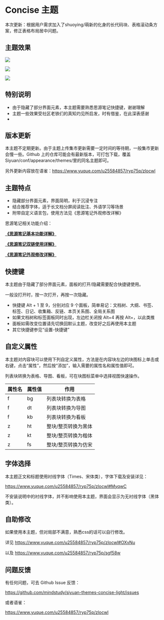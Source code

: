 # Concise 主题

本次更新：根据用户需求加入了shuoying/萌新的化身的长代码块、表格滚动条方案，修正表格布局居中问题。

## 主题效果

![](https://i.imgtg.com/2022/05/16/zwcT6.png)



![](https://i.imgtg.com/2022/05/16/zwHLG.png)



![](https://i.imgtg.com/2022/05/16/zwQPD.png)



## 特别说明

- 由于隐藏了部分界面元素，本主题需要熟悉思源笔记快捷键，谢谢理解
- 主题一些效果受社区老铁们的真知灼见所启发，时有借鉴，在此深表感谢
- 

## 版本更新

本主题不定期更新。由于主题上传集市更新需要一定时间的等待期，一般集市更新会慢一些。Github 上的仓库可能会有最新版本，可打包下载，覆盖 Siyuan/conf/appearance/themes/里的同名主题即可。

另外更新内容放在语雀：https://www.yuque.com/u25584857/ryp75p/zlocwl

## 主题特点

- 隐藏部分界面元素，界面简明，利于沉浸专注
- 结合推荐字体，适于长文档分屏阅读批注、外语学习等场景
- 附带自定义语言包，使用方法见《思源笔记外观修改详解》


思源笔记相关功能介绍：

  [**《思源笔记基本功能详解》**](https://www.yuque.com/u25584857/ryp75p/cd49lz)

  [**《思源笔记双链使用详解》**](https://www.yuque.com/u25584857/ryp75p/tcv57u)

  [**《思源笔记外观修改详解》**](https://www.yuque.com/u25584857/ryp75p/sgf58w)



## 快捷键

本主题由于隐藏了部分界面元素，面板的打开/隐藏需要配合快捷键使用。

一般没打开时，按一次打开，再按一次隐藏。

- 快捷键 Alt + 1 至 9，分别对应 9 个面板，简单易记：文档树、大纲、书签、标签、日记、收集箱、反链、本页关系图、全局关系图
- 如果文档树和标签面板同时出现，左边栏关闭按 Alt+4 再按 Alt+，以此类推
- 面板如需改变位置请先切换回默认主题，改变好之后再使用本主题
- 其它快捷键参见“设置-快捷键”

## 自定义属性

本主题对内容块可以使用下列自定义属性，方法是在内容块左边的块图标上单击或右键，点击“属性”，然后按“添加”，输入需要的属性名和属性值即可。

列表块转换为表格、导图、看板，可在块图标菜单中选择视图快速操作。

| 属性名 | 属性值 | 作用                |
| ------ | ------ | ------------------- |
| f      | bg     | 列表块转换为表格    |
| f      | dt     | 列表块转换为导图    |
| f      | kb     | 列表块转换为看板    |
| z      | ht     | 整块/整页转换为黑体 |
| z      | kt     | 整块/整页转换为楷体 |
| z      | fs     | 整块/整页转换为仿宋 |

## 字体选择

本主题正文和标题使用衬线字体（Times、宋体类），字体下载及安装详见：

https://www.yuque.com/u25584857/ryp75p/zlocwl#MyqwC

不安装说明中的衬线字体，并不影响使用本主题，界面会显示为无衬线字体（黑体类）。

## 自助修改

如果使用本主题，但对局部不满意，熟悉css的话可以自行修改。

详见 https://www.yuque.com/u25584857/ryp75p/zlocwl#OXvNu

以及 https://www.yuque.com/u25584857/ryp75p/sgf58w

## 问题反馈

有任何问题，可去 Github Issue 反馈：

https://github.com/mindstudy/siyuan-themes-concise-light/issues

或者语雀：

https://www.yuque.com/u25584857/ryp75p/zlocwl














